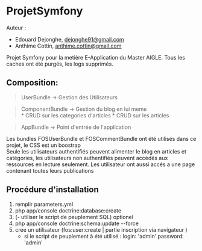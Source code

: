 ProjetSymfony
=============

Auteur :   
* Edouard Dejonghe, dejonghe91@gmail.com 
* Anthime Cottin, anthime.cottin@gmail.com

Projet Symfony pour la metière E-Application du Master AIGLE. Tous les caches ont été purgés, les logs supprimés.


## Composition:
>UserBundle -> Gestion des Utilisateurs

>ComponentBundle -> Gestion du blog en lui meme  
    * CRUD sur les categories d'articles
    * CRUD sur les articles

>AppBundle -> Point d'entrée de l'application

Les bundles FOSUserBundle et FOSCommentBundle ont été utilisés dans ce projet, le CSS est un boostrap  
Seule les utilisateurs authentifiés peuvent alimenter le blog en articles et catégories, les utilisateurs non authentifiés peuvent accédés aux ressources en lecture seulement. Les utilisateur ont aussi accés a une page contenant toutes leurs publications


## Procédure d'installation
		
1. remplir parameters.yml
2. php app/console doctrine:database:create
3. (- utiliser le script de peuplement SQL) optionel
4. php app/console doctrine:schema:update --force
5. cree un utilisateur (fos:user:create | partie inscription via navigateur )
    * si le script de peuplement à été utilisé : login: 'admin' password: 'admin'

